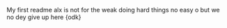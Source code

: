 My first readme
alx is not for the weak
doing hard things no easy o
but we no dey give up here 
{odk}
